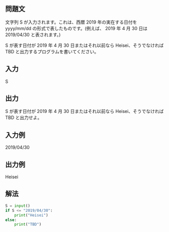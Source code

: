 ## 問題文
文字列 
S が入力されます。これは、西暦 
2019 年の実在する日付を yyyy/mm/dd の形式で表したものです。(例えば、
2019 年 
4 月 
30 日は 2019/04/30 と表されます。)  

S が表す日付が 
2019 年 
4 月 
30 日またはそれ以前なら Heisei、そうでなければ TBD と出力するプログラムを書いてください。
## 入力
S
## 出力
S が表す日付が 
2019 年 
4 月 
30 日またはそれ以前なら Heisei、そうでなければ TBD と出力せよ。
## 入力例
2019/04/30
## 出力例
Heisei
## 解法

```python
S = input()
if S <= "2019/04/30":
    print("Heisei")
else:
    print("TBD")